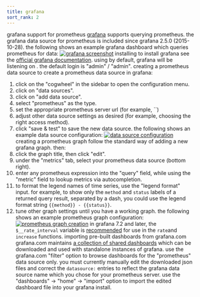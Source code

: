 ```yaml
---
title: grafana
sort_rank: 2
---
```

grafana support for prometheus
[grafana]() supports querying prometheus.
the grafana data source for prometheus is included since grafana 2.5.0 (2015-10-28).
the following shows an example grafana dashboard which queries prometheus for data:
[![grafana screenshot](/assets/grafana_prometheus.png)](/assets/grafana_prometheus.png)
installing
to install grafana see the [official grafana
documentation]().
using
by default, grafana will be listening on
[](). the default login is "admin" /
"admin".
creating a prometheus data source
to create a prometheus data source in grafana:
1. click on the "cogwheel" in the sidebar to open the configuration menu.
2. click on "data sources".
3. click on "add data source".
4. select "prometheus" as the type.
5. set the appropriate prometheus server url (for example, ``)
6. adjust other data source settings as desired (for example, choosing the right access method).
7. click "save & test" to save the new data source.
the following shows an example data source configuration:
[![data source configuration](/assets/grafana_configuring_datasource.png)](/assets/grafana_configuring_datasource.png)
creating a prometheus graph
follow the standard way of adding a new grafana graph. then:
1. click the graph title, then click "edit".
2. under the "metrics" tab, select your prometheus data source (bottom right).
3. enter any prometheus expression into the "query" field, while using the
   "metric" field to lookup metrics via autocompletion.
4. to format the legend names of time series, use the "legend format" input. for
   example, to show only the `method` and `status` labels of a returned query
   result, separated by a dash, you could use the legend format string
   `{{method}} - {{status}}`.
5. tune other graph settings until you have a working graph.
the following shows an example prometheus graph configuration:
[![prometheus graph creation](/assets/grafana_qps_graph.png)](/assets/grafana_qps_graph.png)
in grafana 7.2 and later, the `$__rate_interval` variable is
[recommended](
using-__rate_interval)
for use in the `rate`and `increase` functions.
importing pre-built dashboards from grafana.com
grafana.com maintains [a collection of shared dashboards]()
which can be downloaded and used with standalone instances of grafana.  use
the grafana.com "filter" option to browse dashboards for the "prometheus"
data source only.
you must currently manually edit the downloaded json files and correct the
`datasource:` entries to reflect the grafana data source name which you
chose for your prometheus server.  use the "dashboards" → "home" → "import"
option to import the edited dashboard file into your grafana install.